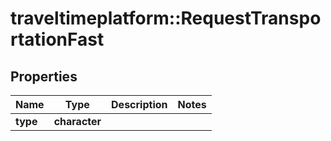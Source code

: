 # traveltimeplatform::RequestTransportationFast

## Properties
Name | Type | Description | Notes
------------ | ------------- | ------------- | -------------
**type** | **character** |  | 


